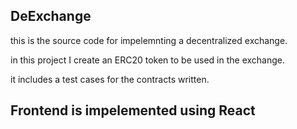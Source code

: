 ## DeExchange

this is the source code for impelemnting a decentralized exchange.

in this project I create an ERC20 token to be used in the exchange.

it includes a test cases for the contracts written.


## Frontend is impelemented using React
